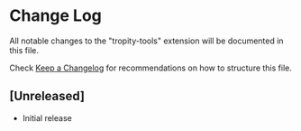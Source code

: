 # Change Log

All notable changes to the "tropity-tools" extension will be documented in this file.

Check [Keep a Changelog](http://keepachangelog.com/) for recommendations on how to structure this file.

## [Unreleased]

- Initial release